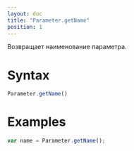 ```yaml
---
layout: doc
title: "Parameter.getName"
position: 1
---
```


Возвращает наименование параметра.

# Syntax

```js
Parameter.getName()
```

# Examples

```js
var name = Parameter.getName();
```
